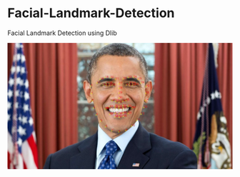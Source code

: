 # Facial-Landmark-Detection
Facial Landmark Detection using Dlib

![](Images/image_with_landmarks.jpg)
